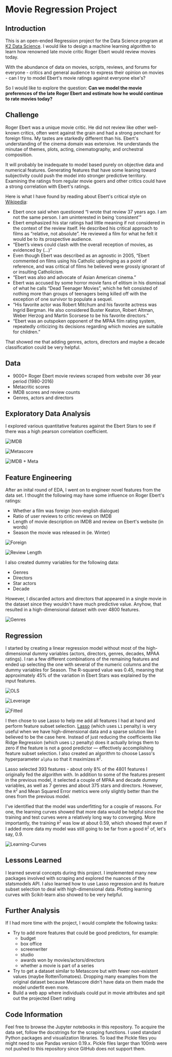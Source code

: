 # Movie Regression Project

## Introduction

This is an open-ended Regression project for the Data Science program at [K2 Data Science](http://k2datascience.com). I would like to design a machine learning algorithm to learn how renowned late movie critic Roger Ebert would review movies today.

With the abundance of data on movies, scripts, reviews, and forums for everyone - critics and general audience to express their opinion on movies - can I try to model Ebert's movie ratings against everyone else's?

So I would like to explore the question: **Can we model the movie preferences of the late Roger Ebert and estimate how he would continue to rate movies today?**

## Challenge

Roger Ebert was a unique movie critic. He did not review like other well-known critics, often went against the grain and had a strong penchant for foreign films. My tastes are starkedly different than his. Ebert's understanding of the cinema domain was extensive. He understands the minutae of themes, plots, acting, cinematography, and orchestral composition.

It will probably be inadequate to model based purely on objective data and numerical features. Generating features that have some leaning toward subjectivity could push the model into stronger predictive territory. Examining the ratings from regular movie goers and other critics could have a strong correlation with Ebert's ratings.

Here is what I have found by reading about Ebert's critical style on [Wikipedia](https://en.wikipedia.org/wiki/Roger_Ebert#Critical_style):

- Ebert once said when questioned “I wrote that review 37 years ago. I am not the same person. I am uninterested in being ‘consistent’”
- Ebert emphasized his star ratings had little meaning if not considered in the context of the review itself. He described his critical approach to films as “relative, not absolute”. He reviewed a film for what he felt it would be to its prospective audience.
- “Ebert’s views could clash with the overall reception of movies, as evidenced by (…)”
- Even though Ebert was described as an agnostic in 2005, “Ebert commented on films using his Catholic upbringing as a point of reference, and was critical of films he believed were grossly ignorant of or insulting Catholicism.
- “Ebert was also and advocate of Asian American cinema.”
- Ebert was accused by some horror movie fans of elitism in his dismissal of what he calls “Dead Teenager Movies”, which he felt consisted of nothing more than groups of teenagers being killed off with the exception of one survivor to populate a sequel.
- “His favorite actor was Robert Mitchum and his favorite actress was Ingrid Bergman. He also considered Buster Keaton, Robert Altman, Weber Herzog and Martin Scorsese to be his favorite directors.”
- “Ebert was an outspoken opponent of the MPAA film rating system, repeatedly criticizing its decisions regarding which movies are suitable for children.”

That showed me that adding genres, actors, directors and maybe a decade classification could be very helpful.


## Data

- 9000+ Roger Ebert movie reviews scraped from website over 36 year period (1980-2016)
- Metacritic scores
- IMDB scores and review counts
- Genres, actors and directors

## Exploratory Data Analysis

I explored various quantitative features against the Ebert Stars to see if there was a high pearson correlation coefficient.

![IMDB](images/imdb.png)

![Metascore](images/meta.png)

![IMDB + Meta](images/imdb_meta.png)

## Feature Engineering

After an inital round of EDA, I went on to engineer novel features from the data set. I thought the following may have some influence on Roger Ebert's ratings:

- Whether a film was foreign (non-english dialogue)
- Ratio of user reviews to critic reviews on IMDB
- Length of movie description on IMDB and review on Ebert's website (in words)
- Season the movie was released in (ie. Winter)

![Foreign](images/foreign.png)

![Review Length](images/review.png)

I also created dummy variables for the following data:

- Genres
- Directors
- Star actors
- Decade

However, I discarded actors and directors that appeared in a single movie in the dataset since they wouldn't have much predictive value. Anyhow, that resulted in a high-dimensional dataset with over 4800 features.

![Genres](images/genres.png)

## Regression

I started by creating a linear regression model without most of the high-dimensional dummy variables (actors, directors, genres, decades, MPAA ratings). I ran a few different combinations of the remaining features and ended up selecting the one with several of the numeric columns and the dummy variables for Season. The R-squared value was 0.45, meaning that approximately 45% of the variation in Ebert Stars was explained by the input features.

![OLS](images/ols_results_2.png)

![Leverage](images/leverage.png)

![Fitted](images/fitted.png)

I then chose to use Lasso to help me add all features I had at hand and perform feature subset selection. [Lasso](http://scikit-learn.org/stable/modules/linear_model.html#lasso) (which uses `L1` penalty) is very useful when we have high-dimensional data and a sparse solution like I believed to be the case here. Instead of just reducing the coefficients like Ridge Regression (which uses `L2` penalty) does it actually brings them to zero if the feature is not a good predictor — effectively accomplishing feature subset selection. I also created an algorithm to choose Lasso's hyperparameter `alpha` so that it maximizes `R`<sup>`2`</sup>.

Lasso selected 393 features - about only 8% of the 4801 features I originally fed the algorithm with. In addition to some of the features present in the previous model, it selected a couple of MPAA and decade dummy variables, as well as 7 genres and about 375 stars and directors. However, the `R`<sup>`2`</sup> and Mean Squared Error metrics were only slightly better than the ones from the previous model.

I've identified that the model was underfitting for a couple of reasons. For one, the learning curves showed that more data would be helpful since the training and test curves were a relatively long way to converging.  More importantly, the training `R`<sup>`2`</sup> was low at about 0.59, which showed that even if I added more data my model was still going to be far from a good `R`<sup>`2`</sup> of, let's say, 0.9.

![Learning-Curves](images/learning-curves.png)

## Lessons Learned

I learned several concepts during this project. I implemented many new packages involved with scraping and explored the nuances of the statsmodels API. I also learned how to use Lasso regression and its feature subset selection to deal with high-dimensional data. Plotting learning curves with Scikit-learn also showed to be very helpful.

## Further Analysis

If I had more time with the project, I would complete the following tasks:
- Try to add more features that could be good predictors, for example:
  - budget
  - box office
  - screenwriter
  - studio
  - awards won by movies/actors/directors
  - whether a movie is part of a series
- Try to get a dataset similar to Metascore but with fewer non-existent values (maybe RottenTomatoes). Dropping many examples from the original dataset because Metascore didn't have data on them made the model underfit even more.
- Build a web app where individuals could put in movie attributes and spit out the projected Ebert rating

## Code Information

Feel free to browse the Jupyter notebooks in this repository. To acquire the data set, follow the docstrings for the scraping functions. I used standard Python packages and visualization libraries. To load the Pickle files you might need to use Pandas version 0.19.x. Pickle files larger than 100mb were not pushed to this repository since GitHub does not support them.
